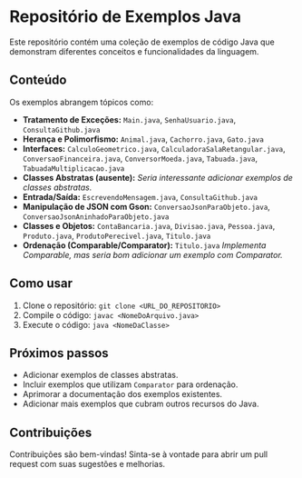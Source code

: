 # Repositório de Exemplos Java

Este repositório contém uma coleção de exemplos de código Java que demonstram diferentes conceitos e funcionalidades da linguagem.

## Conteúdo

Os exemplos abrangem tópicos como:

* **Tratamento de Exceções:**  `Main.java`, `SenhaUsuario.java`, `ConsultaGithub.java`
* **Herança e Polimorfismo:** `Animal.java`, `Cachorro.java`, `Gato.java`
* **Interfaces:** `CalculoGeometrico.java`, `CalculadoraSalaRetangular.java`, `ConversaoFinanceira.java`, `ConversorMoeda.java`, `Tabuada.java`, `TabuadaMultiplicacao.java`
* **Classes Abstratas (ausente):**  *Seria interessante adicionar exemplos de classes abstratas.*
* **Entrada/Saída:** `EscrevendoMensagem.java`, `ConsultaGithub.java`
* **Manipulação de JSON com Gson:** `ConversaoJsonParaObjeto.java`, `ConversaoJsonAninhadoParaObjeto.java`
* **Classes e Objetos:** `ContaBancaria.java`, `Divisao.java`, `Pessoa.java`, `Produto.java`, `ProdutoPerecivel.java`, `Titulo.java`
* **Ordenação (Comparable/Comparator):** `Titulo.java` *Implementa Comparable, mas seria bom adicionar um exemplo com Comparator.*


## Como usar

1. Clone o repositório: `git clone <URL_DO_REPOSITORIO>`
2. Compile o código: `javac <NomeDoArquivo.java>`
3. Execute o código: `java <NomeDaClasse>`

## Próximos passos

* Adicionar exemplos de classes abstratas.
* Incluir exemplos que utilizam `Comparator` para ordenação.
* Aprimorar a documentação dos exemplos existentes.
* Adicionar mais exemplos que cubram outros recursos do Java.


## Contribuições

Contribuições são bem-vindas! Sinta-se à vontade para abrir um pull request com suas sugestões e melhorias.
